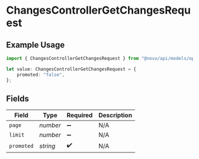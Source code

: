 # ChangesControllerGetChangesRequest

## Example Usage

```typescript
import { ChangesControllerGetChangesRequest } from "@novu/api/models/operations";

let value: ChangesControllerGetChangesRequest = {
    promoted: "false",
};
```

## Fields

| Field              | Type               | Required           | Description        |
| ------------------ | ------------------ | ------------------ | ------------------ |
| `page`             | *number*           | :heavy_minus_sign: | N/A                |
| `limit`            | *number*           | :heavy_minus_sign: | N/A                |
| `promoted`         | *string*           | :heavy_check_mark: | N/A                |